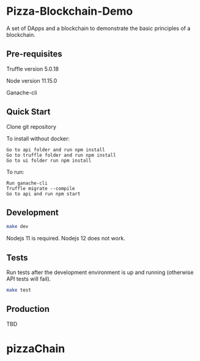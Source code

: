 # Pizza-Blockchain-Demo

A set of DApps and a blockchain to demonstrate the basic principles of a blockchain.

## Pre-requisites
Truffle version 5.0.18

Node version 11.15.0 

Ganache-cli

## Quick Start
Clone git repository

To install without docker:
```
Go to api folder and run npm install
Go to truffle folder and run npm install
Go to ui folder run npm install
```

To run:
```
Run ganache-cli
Truffle migrate --compile
Go to api and run npm start
```

## Development

``` bash
make dev
```

Nodejs 11 is required. Nodejs 12 does not work.

## Tests

Run tests after the development environment is up and running (otherwise API tests will fail).

```bash
make test
```

## Production

TBD
# pizzaChain
